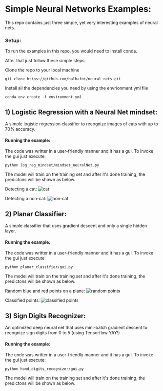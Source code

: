 # Simple Neural Networks Examples:

This repo contains just three simple, yet very interesting examples of neural nets.

### Setup:

To run the examples in this repo, you would need to install conda.

After that just follow these simple steps:

Clone the repo to your local machine
```
git clone https://github.com/balhafni/neural_nets.git
```

Install all the dependencies you need by using the envrionment.yml file
```
conda env create -f environment.yml
```

## 1) Logistic Regression with a Neural Net mindset: 

A simple logistic regression classifier to recognize images of cats with up to 70% accuracy.

#### Running the example:
The code was writter in a user-friendly manner and it has a gui. To invoke the gui just execute:
```
python log_reg_mindset/mindset_neuralNet.py
```
The model will train on the training set and after it's done training, the predictons will be shown as below.


Detecting a cat:
![cat](https://github.com/balhafni/neural_nets/blob/master/log_reg_mindset/results/cat.png)

Detecting a non-cat:
![non-cat](https://github.com/balhafni/neural_nets/blob/master/log_reg_mindset/results/non-cat.png)

## 2) Planar Classifier:

A simple classifier that uses gradient descent and only a single hidden layer.

#### Running the example:
The code was writter in a user-friendly manner and it has a gui. To invoke the gui just execute:
```
python planar_classifier/gui.py
```
The model will train on the training set and after it's done training, the predictons will be shown as below.
 

Random blue and red points on a plane:
![random points](https://github.com/balhafni/neural_nets/blob/master/planar_classifier/results/planar_rand_points.png)

Classified points:
![classified points](https://github.com/balhafni/neural_nets/blob/master/planar_classifier/results/planar_after.png)

## 3) Sign Digits Recognizer:
An optimized deep neural net that uses mini-batch gradient descent to recognize sign digits from 0 to 5 (using Tensorflow YAY!)

#### Running the example:
The code was writter in a user-friendly manner and it has a gui. To invoke the gui just execute:
```
python hand_digits_recognizer/gui.py
```
The model will train on the training set and after it's done training, the predictons will be shown as below.


 


